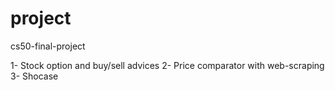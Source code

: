 # project
cs50-final-project

1- Stock option and buy/sell advices
2- Price comparator with web-scraping
3- Shocase
